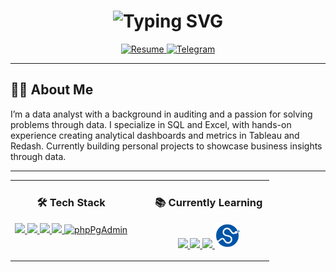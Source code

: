 <!-- Centered name in purple -->
<h1 align="center">
  <img src="https://readme-typing-svg.herokuapp.com?font=Fira+Code&weight=500&size=36&duration=2500&pause=1000&color=B265FF&center=true&vCenter=true&width=500&lines=Leila+Badalova" alt="Typing SVG" />
</h1>


<!-- Buttons: Resume + Telegram -->
<p align="center">
  <a href="https://your-resume-link.com" target="_blank">
    <img src="https://img.shields.io/badge/Resume-%23b265ff?style=for-the-badge&logo=read-the-docs&logoColor=white" alt="Resume" />
  </a>
  <a href="https://t.me/Leila_B16" target="_blank">
    <img src="https://img.shields.io/badge/Telegram-%2326A5E4?style=for-the-badge&logo=telegram&logoColor=white" alt="Telegram" />
  </a>
</p>


---

## 👩‍💻 About Me

I’m a data analyst with a background in auditing and a passion for solving problems through data. I specialize in SQL and Excel, with hands-on experience creating analytical dashboards and metrics in Tableau and Redash. Currently building personal projects to showcase business insights through data.  

---

<table width="100%" style="border-spacing: 40px 0;">
  <tr>
    <td valign="top" width="50%" align="center" style="padding-right: 20px;">
      <h3>🛠 Tech Stack</h3>
      <p style="white-space: nowrap; overflow-x: auto;">
        <a href="https://www.postgresql.org/" target="_blank">
          <img src="https://cdn.jsdelivr.net/gh/devicons/devicon/icons/postgresql/postgresql-original.svg" width="40"/>
        </a>
        <a href="https://www.mysql.com/" target="_blank">
          <img src="https://cdn.jsdelivr.net/gh/devicons/devicon/icons/mysql/mysql-original.svg" width="40"/>
        </a>
        <a href="https://www.microsoft.com/en-us/microsoft-365/excel" target="_blank">
          <img src="https://img.icons8.com/color/48/000000/microsoft-excel-2019--v1.png" width="40"/>
        </a>
        <a href="https://www.microsoft.com/en-us/microsoft-365/powerpoint" target="_blank">
          <img src="https://img.icons8.com/color/48/000000/microsoft-powerpoint-2019--v1.png" width="40"/>
        </a>
       <a href="https://phppgadmin.sourceforge.net/" target="_blank">
    <img src="https://img.icons8.com/ios-filled/50/666666/php.png" alt="phpPgAdmin" width="40" height="40"/>
  </a>
      </p>
    </td>
    <td valign="top" width="50%" align="center" style="padding-left: 20px;">
      <h3>📚 Currently Learning</h3>
      <p style="white-space: nowrap; overflow-x: auto;">
        <a href="https://www.python.org/" target="_blank">
          <img src="https://cdn.jsdelivr.net/gh/devicons/devicon/icons/python/python-original.svg" width="40"/>
        </a>
        <a href="https://pandas.pydata.org/" target="_blank">
          <img src="https://cdn.jsdelivr.net/gh/devicons/devicon/icons/pandas/pandas-original.svg" width="40"/>
        </a>
        <a href="https://numpy.org/" target="_blank">
          <img src="https://cdn.jsdelivr.net/gh/devicons/devicon/icons/numpy/numpy-original.svg" width="40"/>
        </a>
        <a href="https://scipy.org/" target="_blank">
          <img src="https://raw.githubusercontent.com/scipy/scipy/main/doc/source/_static/logo.svg" width="40" alt="SciPy"/>
        </a>
      </p>
    </td>
  </tr>
</table>
